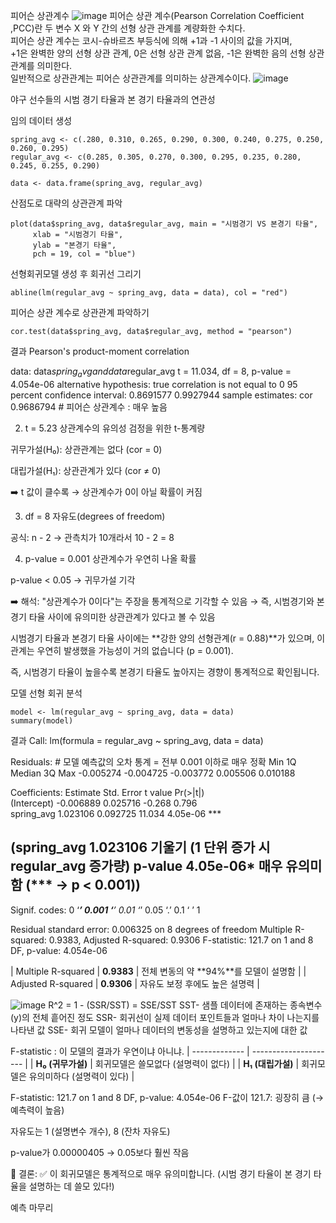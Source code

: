피어슨 상관계수
![image](https://github.com/user-attachments/assets/4e85e231-fcc1-47d6-b272-44d6bbcbb539)
피어슨 상관 계수(Pearson Correlation Coefficient ,PCC)란 두 변수 X 와 Y 간의 선형 상관 관계를 계량화한 수치다.   
피어슨 상관 계수는 코시-슈바르츠 부등식에 의해 +1과 -1 사이의 값을 가지며,    
+1은 완벽한 양의 선형 상관 관계, 0은 선형 상관 관계 없음, -1은 완벽한 음의 선형 상관 관계를 의미한다.    
일반적으로 상관관계는 피어슨 상관관계를 의미하는 상관계수이다.
![image](https://github.com/user-attachments/assets/7923f5d8-6c02-469d-9b6a-a3ac44f7d50c)


야구 선수들의 시범 경기 타율과 본 경기 타율과의 연관성

임의 데이터 생성
```
spring_avg <- c(.280, 0.310, 0.265, 0.290, 0.300, 0.240, 0.275, 0.250, 0.260, 0.295)
regular_avg <- c(0.285, 0.305, 0.270, 0.300, 0.295, 0.235, 0.280, 0.245, 0.255, 0.290)

data <- data.frame(spring_avg, regular_avg)
```

산점도로 대략의 상관관계 파악
```
plot(data$spring_avg, data$regular_avg, main = "시범경기 VS 본경기 타율",
     xlab = "시범경기 타율",
     ylab = "본경기 타율",
     pch = 19, col = "blue")
```

선형회귀모델 생성 후 회귀선 그리기
```
abline(lm(regular_avg ~ spring_avg, data = data), col = "red")
```

피어슨 상관 계수로 상관관계 파악하기
```
cor.test(data$spring_avg, data$regular_avg, method = "pearson")
```
결과
	Pearson's product-moment correlation

data:  data$spring_avg and data$regular_avg
t = 11.034, df = 8, p-value = 4.054e-06 
alternative hypothesis: true correlation is not equal to 0
95 percent confidence interval:
 0.8691577 0.9927944
sample estimates:
      cor 
0.9686794 # 피어슨 상관계수 : 매우 높음  

2. t = 5.23
상관계수의 유의성 검정을 위한 t-통계량

귀무가설(H₀): 상관관계는 없다 (cor = 0)

대립가설(H₁): 상관관계가 있다 (cor ≠ 0)

➡️ t 값이 클수록 → 상관계수가 0이 아닐 확률이 커짐

3. df = 8
자유도(degrees of freedom)

공식: n - 2 → 관측치가 10개라서 10 - 2 = 8


 4. p-value = 0.001
상관계수가 우연히 나올 확률

p-value < 0.05 → 귀무가설 기각

➡️ 해석:
"상관계수가 0이다"는 주장을 통계적으로 기각할 수 있음
→ 즉, 시범경기와 본경기 타율 사이에 유의미한 상관관계가 있다고 볼 수 있음


시범경기 타율과 본경기 타율 사이에는
**강한 양의 선형관계(r = 0.88)**가 있으며,
이 관계는 우연히 발생했을 가능성이 거의 없습니다 (p = 0.001).

즉, 시범경기 타율이 높을수록 본경기 타율도 높아지는 경향이 통계적으로 확인됩니다.

모델 선형 회귀 분석
```
model <- lm(regular_avg ~ spring_avg, data = data)
summary(model)
```

결과
Call:
lm(formula = regular_avg ~ spring_avg, data = data)

Residuals: # 모델 예측값의 오차 통계 = 전부 0.001 이하로 매우 정확
      Min        1Q    Median        3Q       Max 
-0.005274 -0.004725 -0.003772  0.005506  0.010188 

Coefficients:
             Estimate Std. Error t value Pr(>|t|)    
(Intercept) -0.006889   0.025716  -0.268    0.796    
spring_avg   1.023106    0.092725  11.034 4.05e-06 ***

(spring_avg	1.023106	기울기 (1 단위 증가 시 regular_avg 증가량)
p-value	4.05e-06*	매우 유의미함 (*** → p < 0.001))
---
Signif. codes:  0 ‘***’ 0.001 ‘**’ 0.01 ‘*’ 0.05 ‘.’ 0.1 ‘ ’ 1

Residual standard error: 0.006325 on 8 degrees of freedom
Multiple R-squared:  0.9383,	Adjusted R-squared:  0.9306 
F-statistic: 121.7 on 1 and 8 DF,  p-value: 4.054e-06


| Multiple R-squared | **0.9383** | 전체 변동의 약 \*\*94%\*\*를 모델이 설명함 |
| Adjusted R-squared | **0.9306** | 자유도 보정 후에도 높은 설명력             |

![image](https://github.com/user-attachments/assets/ef2fc58b-ac7c-4d01-9f64-36023004a304)
R^2 = 1 - (SSR/SST) = SSE/SST
SST- 샘플 데이터에 존재하는 종속변수(y)의 전체 흩어진 정도
SSR- 회귀선이 실제 데이터 포인트들과 얼마나 차이 나는지를 나타낸 값
SSE- 회귀 모델이 얼마나 데이터의 변동성을 설명하고 있는지에 대한 값

F-statistic :  이 모델의 결과가 우연이냐 아니냐.
| ------------- | --------------------- |
| **H₀ (귀무가설)** | 회귀모델은 쓸모없다 (설명력이 없다)  |
| **H₁ (대립가설)** | 회귀모델은 유의미하다 (설명력이 있다) |

F-statistic: 121.7 on 1 and 8 DF,  p-value: 4.054e-06
F-값이 121.7: 굉장히 큼 (→ 예측력이 높음)

자유도는 1 (설명변수 개수), 8 (잔차 자유도)

p-value가 0.00000405 → 0.05보다 훨씬 작음

🔎 결론:
✅ 이 회귀모델은 통계적으로 매우 유의미합니다.
(시범 경기 타율이 본 경기 타율을 설명하는 데 쓸모 있다!)


예측 마무리




